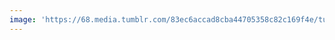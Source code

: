 ```yaml
---
image: 'https://68.media.tumblr.com/83ec6accad8cba44705358c82c169f4e/tumblr_n5hegq86tk1tbdx3so1_r2_1280.jpg'
---
```

